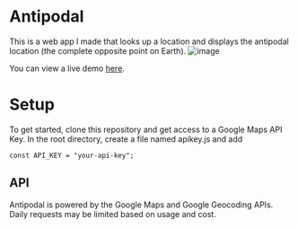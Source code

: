 # Antipodal

This is a web app I made that looks up a location and displays the antipodal location (the complete opposite point on Earth). 
![image](https://github.com/mcross98/antipodal/assets/13306707/5f8cf083-4c29-4133-8c6e-31ee3d395593)

You can view a live demo [here]([https://main--antipodal.netlify.app/](https://antipodal.netlify.app/)). 

# Setup

To get started, clone this repository and get access to a Google Maps API Key. In the root directory, create a file named apikey.js and add
```
const API_KEY = "your-api-key";
```

## API 

Antipodal is powered by the Google Maps and Google Geocoding APIs. Daily requests may be limited based on usage and cost. 
